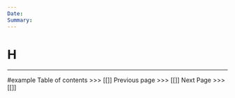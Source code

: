 ```yaml
---
Date: 
Summary:
---
```

# H
---

#example
Table of contents >>> [[]]
Previous page >>> [[]]
Next Page >>> [[]]